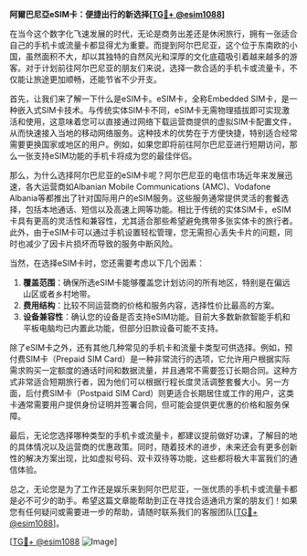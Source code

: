 **阿爾巴尼亞eSIM卡：便捷出行的新选择[[TG💪+ @esim1088](https://t.me/s/esim1088)]**

在当今这个数字化飞速发展的时代，无论是商务出差还是休闲旅行，拥有一张适合自己的手机卡或流量卡都显得尤为重要。而提到阿尔巴尼亚，这个位于东南欧的小国，虽然面积不大，却以其独特的自然风光和深厚的文化底蕴吸引着越来越多的游客。对于计划前往阿尔巴尼亚的朋友们来说，选择一款合适的手机卡或流量卡，不仅能让旅途更加顺畅，还能节省不少开支。

首先，让我们来了解一下什么是eSIM卡。eSIM卡，全称Embedded SIM卡，是一种嵌入式SIM卡技术。与传统实体SIM卡不同，eSIM卡无需物理插拔即可实现激活和使用，这意味着您可以直接通过网络下载运营商提供的虚拟SIM卡配置文件，从而快速接入当地的移动网络服务。这种技术的优势在于方便快捷，特别适合经常需要更换国家或地区的用户。例如，如果您即将前往阿尔巴尼亚进行短期访问，那么一张支持eSIM功能的手机卡将成为您的最佳伴侣。

那么，为什么选择阿尔巴尼亚的eSIM卡呢？阿尔巴尼亚的电信市场近年来发展迅速，各大运营商如Albanian Mobile Communications (AMC)、Vodafone Albania等都推出了针对国际用户的eSIM服务。这些服务通常提供灵活的套餐选择，包括本地通话、短信以及高速上网等功能。相比于传统的实体SIM卡，eSIM卡具有更高的灵活性和兼容性，尤其适合那些希望避免携带多张实体卡的旅行者。此外，由于eSIM卡可以通过手机设置轻松管理，您无需担心丢失卡片的问题，同时也减少了因卡片损坏而导致的服务中断风险。

当然，在选择eSIM卡时，您还需要考虑以下几个因素：

1. **覆盖范围**：确保所选eSIM卡能够覆盖您计划访问的所有地区，特别是在偏远山区或者乡村地带。
2. **费用结构**：比较不同运营商的价格和服务内容，选择性价比最高的方案。
3. **设备兼容性**：确认您的设备是否支持eSIM功能。目前大多数新款智能手机和平板电脑均已内置此功能，但部分旧款设备可能不支持。

除了eSIM卡之外，还有其他几种常见的手机卡和流量卡类型可供选择。例如，预付费SIM卡（Prepaid SIM Card）是一种非常流行的选项，它允许用户根据实际需求购买一定额度的通话时间和数据流量，并且通常不需要签订长期合同。这种方式非常适合短期旅行者，因为他们可以根据行程长度灵活调整套餐大小。另一方面，后付费SIM卡（Postpaid SIM Card）则更适合长期居住或工作的用户，这类卡通常需要用户提供身份证明并签署合同，但可能会提供更优惠的价格和服务保障。

最后，无论您选择哪种类型的手机卡或流量卡，都建议提前做好功课，了解目的地的具体情况以及运营商的优惠政策。同时，随着技术的进步，未来还会有更多创新性的解决方案出现，比如虚拟号码、双卡双待等功能，这些都将极大丰富我们的通信体验。

总之，无论您是为了工作还是娱乐来到阿尔巴尼亚，一张优质的手机卡或流量卡都是必不可少的助手。希望这篇文章能帮助到正在寻找合适通讯方案的朋友们！如果您有任何疑问或需要进一步的帮助，请随时联系我们的客服团队[[TG💪+ @esim1088](https://t.me/s/esim1088)]。

[[TG💪+ @esim1088](https://t.me/s/esim1088) ![Image](https://i.postimg.cc/4NQfJmqS/Snipaste-2025-05-13-00-14-12.png)]